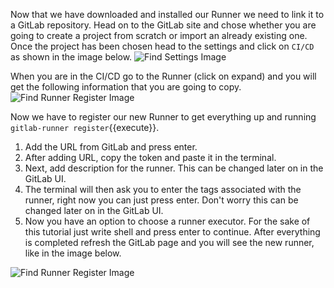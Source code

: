 Now that we have downloaded and installed our Runner we need to link it to a GitLab repository. 
Head on to the GitLab site and chose whether you are going to create a project from scratch or import an already existing one.   
Once the project has been chosen head to the settings and click on `CI/CD` as shown in the image below. 
![Find Settings Image](/Users/Lazarko/PycharmProjects/GitLab-CI-CD-server-implementation/assets/register_runner_1.png)

When you are in the CI/CD go to the Runner (click on expand) and you will get the following information that you are going to copy.
![Find Runner Register Image](/Users/Lazarko/PycharmProjects/GitLab-CI-CD-server-implementation/assets/register_runner_2.png)




Now we have to register our new Runner to get everything up and running `gitlab-runner register`{{execute}}.
1. Add the URL from GitLab and press enter.
2. After adding URL, copy the token and paste it in the terminal. 
2. Next, add description for the runner. This can be changed later on in the GitLab UI.
3. The terminal will then ask you to enter the tags associated with the runner, right now 
you can just press enter. Don't worry this can be changed later on in the GitLab UI.
4. Now you have an option to choose a runner executor. For the sake of this tutorial just write shell and press enter to continue.
After everything is completed refresh the GitLab page and you will see the new runner, like in the image below.
   
![Find Runner Register Image](/Users/Lazarko/PycharmProjects/GitLab-CI-CD-server-implementation/assets/runner_running.png)
   